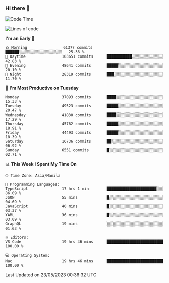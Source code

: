 ### Hi there 👋

<!--START_SECTION:waka-->
![Code Time](http://img.shields.io/badge/Code%20Time-3%2C973%20hrs%202%20mins-blue)

![Lines of code](https://img.shields.io/badge/From%20Hello%20World%20I%27ve%20Written-99.7%20million%20lines%20of%20code-blue)

**I'm an Early 🐤** 

```text
🌞 Morning                61377 commits       ██████░░░░░░░░░░░░░░░░░░░   25.36 % 
🌆 Daytime                103651 commits      ███████████░░░░░░░░░░░░░░   42.83 % 
🌃 Evening                48641 commits       █████░░░░░░░░░░░░░░░░░░░░   20.10 % 
🌙 Night                  28319 commits       ███░░░░░░░░░░░░░░░░░░░░░░   11.70 % 
```
📅 **I'm Most Productive on Tuesday** 

```text
Monday                   37093 commits       ████░░░░░░░░░░░░░░░░░░░░░   15.33 % 
Tuesday                  49523 commits       █████░░░░░░░░░░░░░░░░░░░░   20.47 % 
Wednesday                41830 commits       ████░░░░░░░░░░░░░░░░░░░░░   17.29 % 
Thursday                 45762 commits       █████░░░░░░░░░░░░░░░░░░░░   18.91 % 
Friday                   44493 commits       █████░░░░░░░░░░░░░░░░░░░░   18.39 % 
Saturday                 16736 commits       ██░░░░░░░░░░░░░░░░░░░░░░░   06.92 % 
Sunday                   6551 commits        █░░░░░░░░░░░░░░░░░░░░░░░░   02.71 % 
```


📊 **This Week I Spent My Time On** 

```text
🕑︎ Time Zone: Asia/Manila

💬 Programming Languages: 
TypeScript               17 hrs 1 min        ██████████████████████░░░   86.09 % 
JSON                     55 mins             █░░░░░░░░░░░░░░░░░░░░░░░░   04.69 % 
JavaScript               40 mins             █░░░░░░░░░░░░░░░░░░░░░░░░   03.37 % 
YAML                     36 mins             █░░░░░░░░░░░░░░░░░░░░░░░░   03.09 % 
GraphQL                  19 mins             ░░░░░░░░░░░░░░░░░░░░░░░░░   01.63 % 

🔥 Editors: 
VS Code                  19 hrs 46 mins      █████████████████████████   100.00 % 

💻 Operating System: 
Mac                      19 hrs 46 mins      █████████████████████████   100.00 % 
```


 Last Updated on 23/05/2023 00:36:32 UTC
<!--END_SECTION:waka-->


<!--
**rad182/rad182** is a ✨ _special_ ✨ repository because its `README.md` (this file) appears on your GitHub profile.

Here are some ideas to get you started:

- 🔭 I’m currently working on ...
- 🌱 I’m currently learning ...
- 👯 I’m looking to collaborate on ...
- 🤔 I’m looking for help with ...
- 💬 Ask me about ...
- 📫 How to reach me: ...
- 😄 Pronouns: ...
- ⚡ Fun fact: ...
-->
